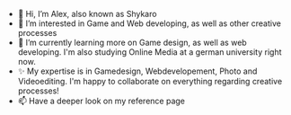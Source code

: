 - 👋 Hi, I’m Alex, also known as Shykaro
- 👀 I’m interested in Game and Web developing, as well as other creative processes
- 🌱 I’m currently learning more on Game design, as well as web developing. I'm also studying Online Media at a german university right now.
- ✨ My expertise is in Gamedesign, Webdevelopement, Photo and Videoediting. I'm happy to collaborate on everything regarding creative processes!
- 📫 Have a deeper look on my reference page

<!---
Shykaro/Shykaro is a ✨ special ✨ repository because its `README.md` (this file) appears on your GitHub profile.
You can click the Preview link to take a look at your changes.
--->
